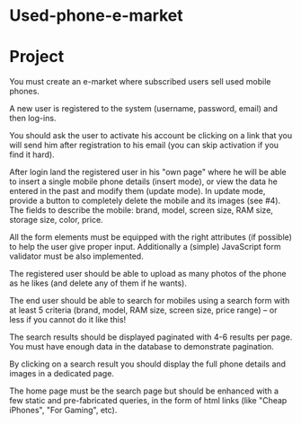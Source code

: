 # Used-phone-e-market
# Project
You must create an e-market where subscribed users sell used mobile phones.

A new user is registered to the system (username, password, email) 
and then log-ins. 

You should ask the user to activate his account be clicking on a link that you will send him after registration to his email (you can skip activation if you find it hard).

After login land the registered user in his "own page" where he will be able to insert a single mobile phone details (insert mode), or view the data he entered in the past and modify them (update mode). In update mode, provide a button to completely delete the mobile and its images (see #4). The fields to describe the mobile: brand, model, screen size, RAM size, storage size, color, price.

All the form elements must be equipped with the right attributes (if possible) to help the user give proper input. Additionally a (simple) JavaScript form validator must be also implemented.

The registered user should be able to upload as many photos of the phone as he likes (and delete any of them if he wants).

The end user should be able to search for mobiles using a search form with at least 5 criteria (brand, model, RAM size, screen size, price range) – or less if you cannot do it like this!

The search results should be displayed paginated with 4-6 results per page. You must have enough data in the database to demonstrate pagination.

By clicking on a search result you should display the full phone details and images in a dedicated page.

The home page must be the search page but should be enhanced with a few static and pre-fabricated queries, in the form of html links (like "Cheap iPhones", "For Gaming", etc).

